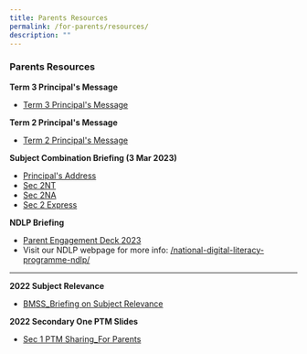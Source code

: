 ```yaml
---
title: Parents Resources
permalink: /for-parents/resources/
description: ""
---
```

###  Parents Resources 

**Term 3 Principal's Message**
* [Term 3 Principal's Message](/files/bmss_2023%20semester%202%20principals%20message.pdf)

**Term 2 Principal's Message**
* [Term 2 Principal's Message](/files/BMSS_2023-Term-2-Principals-Message.pdf)

**Subject Combination Briefing (3 Mar 2023)**
* [Principal's Address](/files/Upper%20Sec%20Subject%20Combination%202023.pdf)
* [Sec 2NT](/files/2023%20Subject%20Combination%20Briefing%202NT%20v2.pdf)
* [Sec 2NA](/files/2023%20Subject%20Combination%20Briefing%202NA%20v2%20(Corrected).pdf)
* [Sec 2 Express](/files/2023%20Subject%20Combination%20Briefing%202EXP%20v2.pdf)

**NDLP Briefing**

*   [Parent Engagement Deck 2023](/files/IP1%20-%20Parent%20Engagement%20Deck_2023_for%20website.pdf)
*   Visit our NDLP webpage for more info: [/national-digital-literacy-programme-ndlp/](https://www.bukitmerahsec.moe.edu.sg/programme/National-Digital-Literacy/about-ndlp/)

* * *

**2022 Subject Relevance**

*   [BMSS\_Briefing on Subject Relevance](/files/pr1.pdf)

**2022 Secondary One PTM Slides**

*   [Sec 1 PTM Sharing\_For Parents](/files/pr2.pdf)